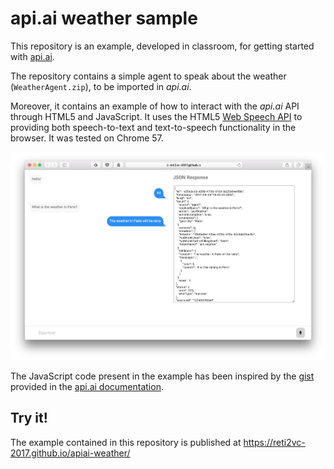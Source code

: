 # api.ai weather sample

This repository is an example, developed in classroom, for getting started with [api.ai](https://api.ai).

The repository contains a simple agent to speak about the weather (`WeatherAgent.zip`), to be imported in _api.ai_.

Moreover, it contains an example of how to interact with the _api.ai_ API through HTML5 and JavaScript. It uses the HTML5 [Web Speech API](https://developer.mozilla.org/en-US/docs/Web/API/Web_Speech_API) to providing both speech-to-text and text-to-speech functionality in the browser. It was tested on Chrome 57.

![Screenshot of the example](screenshot.png "The example webpage for speaking with api.ai")

The JavaScript code present in the example has been inspired by the [gist](https://gist.github.com/Gugic/cfc008599fa9a82eeba4127648009132) provided in the [api.ai documentation](https://docs.api.ai).

## Try it!

The example contained in this repository is published at https://reti2vc-2017.github.io/apiai-weather/
